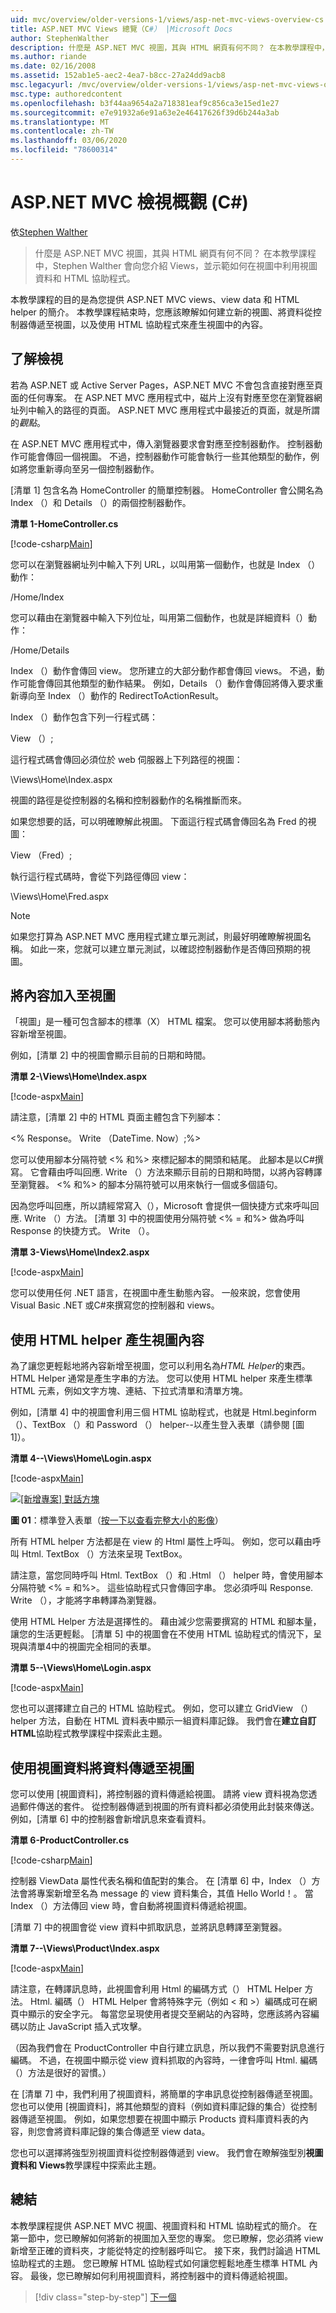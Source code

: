 ```yaml
---
uid: mvc/overview/older-versions-1/views/asp-net-mvc-views-overview-cs
title: ASP.NET MVC Views 總覽（C#） |Microsoft Docs
author: StephenWalther
description: 什麼是 ASP.NET MVC 視圖，其與 HTML 網頁有何不同？ 在本教學課程中，Stephen Walther 會向您介紹 Views，並示範如何進行 。
ms.author: riande
ms.date: 02/16/2008
ms.assetid: 152ab1e5-aec2-4ea7-b8cc-27a24dd9acb8
msc.legacyurl: /mvc/overview/older-versions-1/views/asp-net-mvc-views-overview-cs
msc.type: authoredcontent
ms.openlocfilehash: b3f44aa9654a2a718381eaf9c856ca3e15ed1e27
ms.sourcegitcommit: e7e91932a6e91a63e2e46417626f39d6b244a3ab
ms.translationtype: MT
ms.contentlocale: zh-TW
ms.lasthandoff: 03/06/2020
ms.locfileid: "78600314"
---
```

# <a name="aspnet-mvc-views-overview-c"></a>ASP.NET MVC 檢視概觀 (C#)

依[Stephen Walther](https://github.com/StephenWalther)

> 什麼是 ASP.NET MVC 視圖，其與 HTML 網頁有何不同？ 在本教學課程中，Stephen Walther 會向您介紹 Views，並示範如何在視圖中利用視圖資料和 HTML 協助程式。

本教學課程的目的是為您提供 ASP.NET MVC views、view data 和 HTML helper 的簡介。 本教學課程結束時，您應該瞭解如何建立新的視圖、將資料從控制器傳遞至視圖，以及使用 HTML 協助程式來產生視圖中的內容。

## <a name="understanding-views"></a>了解檢視

若為 ASP.NET 或 Active Server Pages，ASP.NET MVC 不會包含直接對應至頁面的任何專案。 在 ASP.NET MVC 應用程式中，磁片上沒有對應至您在瀏覽器網址列中輸入的路徑的頁面。 ASP.NET MVC 應用程式中最接近的頁面，就是所謂的*觀點*。

在 ASP.NET MVC 應用程式中，傳入瀏覽器要求會對應至控制器動作。 控制器動作可能會傳回一個視圖。 不過，控制器動作可能會執行一些其他類型的動作，例如將您重新導向至另一個控制器動作。

[清單 1] 包含名為 HomeController 的簡單控制器。 HomeController 會公開名為 Index （）和 Details （）的兩個控制器動作。

**清單 1-HomeController.cs**

[!code-csharp[Main](asp-net-mvc-views-overview-cs/samples/sample1.cs)]

您可以在瀏覽器網址列中輸入下列 URL，以叫用第一個動作，也就是 Index （）動作：

/Home/Index

您可以藉由在瀏覽器中輸入下列位址，叫用第二個動作，也就是詳細資料（）動作：

/Home/Details

Index （）動作會傳回 view。 您所建立的大部分動作都會傳回 views。 不過，動作可能會傳回其他類型的動作結果。 例如，Details （）動作會傳回將傳入要求重新導向至 Index （）動作的 RedirectToActionResult。

Index （）動作包含下列一行程式碼：

View （）;

這行程式碼會傳回必須位於 web 伺服器上下列路徑的視圖：

\Views\Home\Index.aspx

視圖的路徑是從控制器的名稱和控制器動作的名稱推斷而來。

如果您想要的話，可以明確瞭解此視圖。 下面這行程式碼會傳回名為 Fred 的視圖：

View （Fred）;

執行這行程式碼時，會從下列路徑傳回 view：

\Views\Home\Fred.aspx

> [!NOTE] 
> 
> 如果您打算為 ASP.NET MVC 應用程式建立單元測試，則最好明確瞭解視圖名稱。 如此一來，您就可以建立單元測試，以確認控制器動作是否傳回預期的視圖。

## <a name="adding-content-to-a-view"></a>將內容加入至視圖

「視圖」是一種可包含腳本的標準（X） HTML 檔案。 您可以使用腳本將動態內容新增至視圖。

例如，[清單 2] 中的視圖會顯示目前的日期和時間。

**清單 2-\Views\Home\Index.aspx**

[!code-aspx[Main](asp-net-mvc-views-overview-cs/samples/sample2.aspx)]

請注意，[清單 2] 中的 HTML 頁面主體包含下列腳本：

&lt;% Response。 Write （DateTime. Now）;%&gt;

您可以使用腳本分隔符號 &lt;% 和%&gt; 來標記腳本的開頭和結尾。 此腳本是以C#撰寫。 它會藉由呼叫回應. Write （）方法來顯示目前的日期和時間，以將內容轉譯至瀏覽器。 &lt;% 和%&gt; 的腳本分隔符號可以用來執行一個或多個語句。

因為您呼叫回應，所以請經常寫入（），Microsoft 會提供一個快捷方式來呼叫回應. Write （）方法。 [清單 3] 中的視圖使用分隔符號 &lt;% = 和%&gt; 做為呼叫 Response 的快捷方式。 Write （）。

**清單 3-Views\Home\Index2.aspx**

[!code-aspx[Main](asp-net-mvc-views-overview-cs/samples/sample3.aspx)]

您可以使用任何 .NET 語言，在視圖中產生動態內容。 一般來說，您會使用 Visual Basic .NET 或C#來撰寫您的控制器和 views。

## <a name="using-html-helpers-to-generate-view-content"></a>使用 HTML helper 產生視圖內容

為了讓您更輕鬆地將內容新增至視圖，您可以利用名為*HTML Helper*的東西。 HTML Helper 通常是產生字串的方法。 您可以使用 HTML helper 來產生標準 HTML 元素，例如文字方塊、連結、下拉式清單和清單方塊。

例如，[清單 4] 中的視圖會利用三個 HTML 協助程式，也就是 Html.beginform （）、TextBox （）和 Password （） helper--以產生登入表單（請參閱 [圖 1]）。

**清單 4--\Views\Home\Login.aspx**

[!code-aspx[Main](asp-net-mvc-views-overview-cs/samples/sample4.aspx)]

[![[新增專案] 對話方塊](asp-net-mvc-views-overview-cs/_static/image1.jpg)](asp-net-mvc-views-overview-cs/_static/image1.png)

**圖 01**：標準登入表單（[按一下以查看完整大小的影像](asp-net-mvc-views-overview-cs/_static/image2.png)）

所有 HTML helper 方法都是在 view 的 Html 屬性上呼叫。 例如，您可以藉由呼叫 Html. TextBox （）方法來呈現 TextBox。

請注意，當您同時呼叫 Html. TextBox （）和 .Html （） helper 時，會使用腳本分隔符號 &lt;% = 和%&gt;。 這些協助程式只會傳回字串。 您必須呼叫 Response. Write （），才能將字串轉譯為瀏覽器。

使用 HTML Helper 方法是選擇性的。 藉由減少您需要撰寫的 HTML 和腳本量，讓您的生活更輕鬆。 [清單 5] 中的視圖會在不使用 HTML 協助程式的情況下，呈現與清單4中的視圖完全相同的表單。

**清單 5--\Views\Home\Login.aspx**

[!code-aspx[Main](asp-net-mvc-views-overview-cs/samples/sample5.aspx)]

您也可以選擇建立自己的 HTML 協助程式。 例如，您可以建立 GridView （） helper 方法，自動在 HTML 資料表中顯示一組資料庫記錄。 我們會在**建立自訂 HTML**協助程式教學課程中探索此主題。

## <a name="using-view-data-to-pass-data-to-a-view"></a>使用視圖資料將資料傳遞至視圖

您可以使用 [視圖資料]，將控制器的資料傳遞給視圖。 請將 view 資料視為您透過郵件傳送的套件。 從控制器傳遞到視圖的所有資料都必須使用此封裝來傳送。 例如，[清單 6] 中的控制器會新增訊息來查看資料。

**清單 6-ProductController.cs**

[!code-csharp[Main](asp-net-mvc-views-overview-cs/samples/sample6.cs)]

控制器 ViewData 屬性代表名稱和值配對的集合。 在 [清單 6] 中，Index （）方法會將專案新增至名為 message 的 view 資料集合，其值 Hello World！。 當 Index （）方法傳回 view 時，會自動將視圖資料傳遞給視圖。

[清單 7] 中的視圖會從 view 資料中抓取訊息，並將訊息轉譯至瀏覽器。

**清單 7--\Views\Product\Index.aspx**

[!code-aspx[Main](asp-net-mvc-views-overview-cs/samples/sample7.aspx)]

請注意，在轉譯訊息時，此視圖會利用 Html 的編碼方式（） HTML Helper 方法。 Html. 編碼（） HTML Helper 會將特殊字元（例如 &lt; 和 &gt;）編碼成可在網頁中顯示的安全字元。 每當您呈現使用者提交至網站的內容時，您應該將內容編碼以防止 JavaScript 插入式攻擊。

（因為我們會在 ProductController 中自行建立訊息，所以我們不需要對訊息進行編碼。 不過，在視圖中顯示從 view 資料抓取的內容時，一律會呼叫 Html. 編碼（）方法是很好的習慣。）

在 [清單 7] 中，我們利用了視圖資料，將簡單的字串訊息從控制器傳遞至視圖。 您也可以使用 [視圖資料]，將其他類型的資料（例如資料庫記錄的集合）從控制器傳遞至視圖。 例如，如果您想要在視圖中顯示 Products 資料庫資料表的內容，則您會將資料庫記錄的集合傳遞至 view data。

您也可以選擇將強型別視圖資料從控制器傳遞到 view。 我們會在瞭解強型別**視圖資料和 Views**教學課程中探索此主題。

## <a name="summary"></a>總結

本教學課程提供 ASP.NET MVC 視圖、視圖資料和 HTML 協助程式的簡介。 在第一節中，您已瞭解如何將新的視圖加入至您的專案。 您已瞭解，您必須將 view 新增至正確的資料夾，才能從特定的控制器呼叫它。 接下來，我們討論過 HTML 協助程式的主題。 您已瞭解 HTML 協助程式如何讓您輕鬆地產生標準 HTML 內容。 最後，您已瞭解如何利用視圖資料，將控制器中的資料傳遞給視圖。

> [!div class="step-by-step"]
> [下一個](creating-custom-html-helpers-cs.md)

